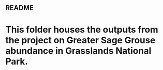 ## README

# This folder houses the outputs from the project on Greater Sage Grouse abundance in Grasslands National Park. 
